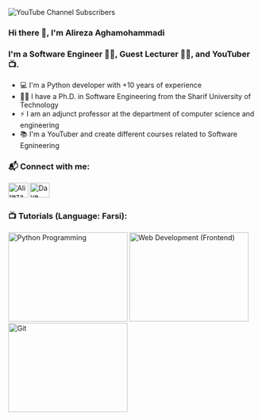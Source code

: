 <!-- <img align="center" src="https://pbs.twimg.com/profile_banners/1951820972/1611850287/1080x360" /> -->
![YouTube Channel Subscribers](https://img.shields.io/youtube/channel/subscribers/UCwufX0aA5ePSdNT3vaDms9w?label=SUBSCRIBERS&logo=Youtube&style=for-the-badge)



### Hi there 👋, I'm Alireza Aghamohammadi


### I'm a Software Engineer 👨‍💻, Guest Lecturer 👨‍🏫, and YouTuber 📺. 

- 💻 I'm a Python developer with +10 years of experience
- 👨‍🎓 I have a Ph.D. in Software Engineering from the Sharif University of Technology
- ⚡ I am an adjunct professor at the department of computer science and engineering
- 📚 I'm a YouTuber and create different courses related to Software Egnineering



### 📬 Connect with me:
[<img align="left" src="https://raw.githubusercontent.com/rahuldkjain/github-profile-readme-generator/master/src/images/icons/Social/youtube.svg" alt="Alireza Aghamohammadi | Youtube" height="30" width="40" />][youtube]
[<img align="left" src="https://raw.githubusercontent.com/rahuldkjain/github-profile-readme-generator/master/src/images/icons/Social/linked-in-alt.svg" alt="Dave Gray | LinkedIn" height="30" width="40" />][linkedin]

<br />
<br />

### 📺 Tutorials (Language: Farsi): 
<a href="http://www.youtube.com/watch?feature=player_embedded&v=d1RsktGiQIQ
" target="_blank"><img src="http://img.youtube.com/vi/d1RsktGiQIQ/0.jpg" 
alt="Python Programming" width="240" height="180" /></a>
<a href="http://www.youtube.com/watch?feature=player_embedded&v=foTQ5IfPLas
" target="_blank"><img src="http://img.youtube.com/vi/foTQ5IfPLas/0.jpg" 
alt="Web Development (Frontend)" width="240" height="180" /></a>
<a href="http://www.youtube.com/watch?feature=player_embedded&v=4RJUs6yP7HI
" target="_blank"><img src="http://img.youtube.com/vi/4RJUs6yP7HI/0.jpg" 
alt="Git" width="240" height="180" /></a>



[youtube]: https://www.youtube.com/c/golemcourse
[linkedin]: https://www.linkedin.com/in/aaghamohammadi/

